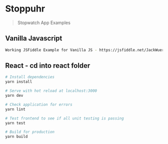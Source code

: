 # Stoppuhr
> Stopwatch App Examples

## Vanilla Javascript
``` bash
Working JSFiddle Example for Vanilla JS - https://jsfiddle.net/JackWuerfel/901s5tje/13/
```

## React - cd into react folder

``` bash
# Install dependencies
yarn install

# Serve with hot reload at localhost:3000
yarn dev

# Check application for errors
yarn lint

# Test frontend to see if all unit testing is passing 
yarn test

# Build for production
yarn build

```
